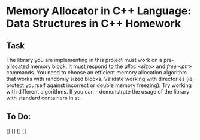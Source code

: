 # Memory Allocator in C++ Language: Data Structures in C++ Homework

## Task 

The library you are implementing in this project must work on a pre-allocated memory block. It must respond to the *alloc \<size\>* and *free \<ptr\>* commands. You need to choose an efficient memory allocation algorithm that works with randomly sized blocks. Validate working with directories (ie, protect yourself against incorrect or double memory freezing). Try working with different algorithms. If you can - demonstrate the usage of the library with standard containers in stl.

## To Do:

[] 
[]
[]
[]
